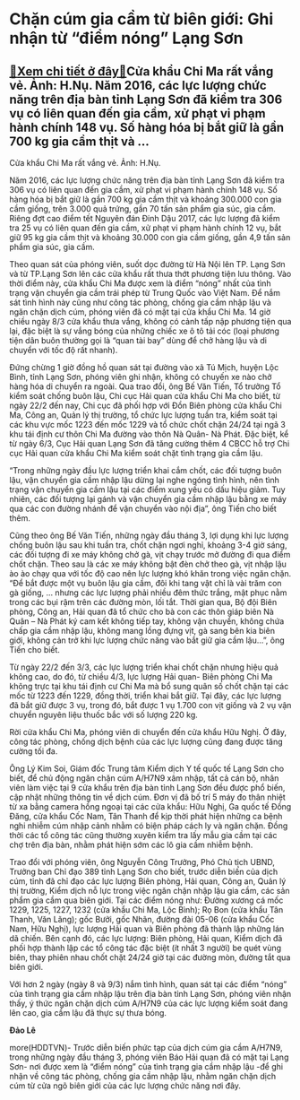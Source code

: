 Chặn cúm gia cầm từ biên giới: Ghi nhận từ “điểm nóng” Lạng Sơn
===============================================================

[:gift:Xem chi tiết ở đây:gift:](https://hddtvn.com/chan-cum-gia-cam-tu-bien-gioi-ghi-nhan-tu-diem-nong-lang-son-2/)Cửa khẩu Chi Ma rất vắng vẻ. Ảnh: H.Nụ. Năm 2016, các lực lượng chức năng trên địa bàn tỉnh Lạng Sơn đã kiểm tra 306 vụ có liên quan đến gia cầm, xử phạt vi phạm hành chính 148 vụ. Số hàng hóa bị bắt giữ là gần 700 kg gia cầm thịt và …
-------------------------------------------------------------------------------------------------------------------------------------------------------------------------------------------------------------------------------------------







 






 Cửa khẩu Chi Ma rất vắng vẻ. Ảnh: H.Nụ. 










Năm 2016, các lực lượng chức năng trên địa bàn tỉnh Lạng Sơn đã kiểm tra 306 vụ có liên quan đến gia cầm, xử phạt vi phạm hành chính 148 vụ. Số hàng hóa bị bắt giữ là gần 700 kg gia cầm thịt và khoảng 300.000 con gia cầm giống, trên 3.000 quả trứng, gần 70 tấn sản phẩm gia súc, gia cầm. Riêng đợt cao điểm tết Nguyên đán Đinh Dậu 2017, các lực lượng đã kiểm tra 25 vụ có liên quan đến gia cầm, xử phạt vi phạm hành chính 12 vụ, bắt giữ 95 kg gia cầm thịt và khoảng 30.000 con gia cầm giống, gần 4,9 tấn sản phẩm gia súc, gia cầm.









 Theo quan sát của phóng viên, suốt dọc đường từ Hà Nội lên TP. Lạng Sơn và từ TP.Lạng Sơn lên các cửa khẩu rất thưa thớt phương tiện lưu thông. Vào thời điểm này, cửa khẩu Chi Ma được xem là điểm “nóng” nhất của tình trạng vận chuyển gia cầm trái phép từ Trung Quốc vào Việt Nam. Để nắm sát tình hình này cũng như công tác phòng, chống gia cầm nhập lậu và ngăn chặn dịch cúm, phóng viên đã có mặt tại cửa khẩu Chi Ma. 14 giờ chiều ngày 8/3 cửa khẩu thưa vắng, không có cảnh tấp nập phương tiện qua lại, đặc biệt là sự vắng bóng của những chiếc xe ô tô tải cóc (loại phương tiện dân buôn thường gọi là “quan tài bay” dùng để chở hàng lậu và di chuyển với tốc độ rất nhanh).


Đứng chừng 1 giờ đồng hồ quan sát tại đường vào xã Tú Mịch, huyện Lộc Bình, tỉnh Lạng Sơn, phóng viên ghi nhận, không có chuyến xe nào chở hàng hóa di chuyển ra ngoài. Qua trao đổi, ông Bế Văn Tiến, Tổ trưởng Tổ kiểm soát chống buôn lậu, Chi cục Hải quan cửa khẩu Chi Ma cho biết, từ ngày 22/2 đến nay, Chi cục đã phối hợp với Đồn Biên phòng cửa khẩu Chi Ma, Công an, Quản lý thị trường, tổ chức lực lượng tuần tra, kiểm soát tại các khu vực mốc 1223 đến mốc 1229 và tổ chức chốt chặn 24/24 tại ngã 3 khu tái định cư thôn Chi Ma đường vào thôn Nà Quân- Nà Phát. Đặc biệt, kể từ ngày 6/3, Cục Hải quan Lạng Sơn đã tăng cường thêm 4 CBCC hỗ trợ Chi cục Hải quan cửa khẩu Chi Ma kiểm soát chặt tình trạng gia cầm lậu. 


“Trong những ngày đầu lực lượng triển khai cắm chốt, các đối tượng buôn lậu, vận chuyển gia cầm nhập lậu dừng lại nghe ngóng tình hình, nên tình trạng vận chuyển gia cầm lậu tại các điểm xung yếu có dấu hiệu giảm. Tuy nhiên, các đối tượng lại gánh và vận chuyển gia cầm nhập lậu bằng xe máy qua các con đường nhánh để vận chuyển vào nội địa”, ông Tiến cho biết thêm.


Cũng theo ông Bế Văn Tiến, những ngày đầu tháng 3, lợi dụng khi lực lượng chống buôn lậu sau khi tuần tra, chốt chặn ngơi nghỉ, khoảng 3-4 giờ sáng, các đối tượng đi xe máy không chở gà, vịt chạy trước mở đường đi qua điểm chốt chặn. Theo sau là các xe máy không bật đèn chở theo gà, vịt nhập lậu ào ào chạy qua với tốc độ cao nên lực lượng khó khăn trong việc ngăn chặn. “Để bắt được một vụ buôn lậu gia cầm, đôi khi tang vật chỉ là vài trăm con gà giống, … nhưng các lực lượng phải nhiều đêm thức trắng, mật phục nằm trong các bụi rậm trên các đường mòn, lối tắt. Thời gian qua, Bộ đội Biên phòng, Công an, Hải quan đã tổ chức cho bà con các thôn giáp biên Nà Quân – Nà Phát ký cam kết không tiếp tay, không vận chuyển, không chứa chấp gia cầm nhập lậu, không mang lồng đựng vịt, gà sang bên kia biên giới, không cản trở khi lực lượng chức năng vào bắt giữ gia cầm lậu…”, ông Tiến cho biết. 


Từ ngày 22/2 đến 3/3, các lực lượng triển khai chốt chặn nhưng hiệu quả không cao, do đó, từ chiều 4/3, lực lượng Hải quan- Biên phòng Chi Ma không trực tại khu tái định cư Chi Ma mà bổ sung quân số chốt chặn tại các mốc từ 1223 đến 1229, đồng thời, triển khai bắt giữ. Tại đây, các lực lượng đã bắt giữ được 3 vụ, trong đó, bắt được 1 vụ 1.700 con vịt giống và 2 vụ vận chuyển nguyên liệu thuốc bắc với số lượng 220 kg. 


Rời cửa khẩu Chi Ma, phóng viên di chuyển đến cửa khẩu Hữu Nghị. Ở đây, công tác phòng, chống dịch bệnh của các lực lượng cũng đang được tăng cường tối đa. 


Ông Lý Kim Soi, Giám đốc Trung tâm Kiểm dịch Y tế quốc tế Lạng Sơn cho biết, để chủ động ngăn chặn cúm A/H7N9 xâm nhập, tất cả cán bộ, nhân viên làm việc tại 9 cửa khẩu trên địa bàn tỉnh Lạng Sơn đều được phổ biến, cập nhật những thông tin về dịch cúm. Đơn vị đã bố trí 5 máy đo thân nhiệt từ xa bằng camera hồng ngoại tại các cửa khẩu: Hữu Nghị, Ga quốc tế Đồng Đăng, cửa khẩu Cốc Nam, Tân Thanh để kịp thời phát hiện những ca bệnh nghi nhiễm cúm nhập cảnh nhằm có biện pháp cách ly và ngăn chặn. Đồng thời các tổ công tác cũng thường xuyên kiểm tra lấy mẫu gia cầm tại các chợ trên địa bàn, nhằm phát hiện sớm các lô gia cầm nhiễm bệnh. 


Trao đổi với phóng viên, ông Nguyễn Công Trưởng, Phó Chủ tịch UBND, Trưởng ban Chỉ đạo 389 tỉnh Lạng Sơn cho biết, trước diễn biến của dịch cúm, tỉnh đã chỉ đạo các lực lượng Biên phòng, Hải quan, Công an, Quản lý thị trường, Kiểm dịch nỗ lực trong việc ngăn chặn nhập lậu gia cầm, các sản phẩm gia cầm qua biên giới. Tại các điểm nóng như: Đường xương cá mốc 1229, 1225, 1227, 1232 (cửa khẩu Chi Ma, Lộc Bình); Rọ Bon (cửa khẩu Tân Thanh, Văn Lãng); gốc Bưởi, gốc Nhãn, đường đài 05-06 (cửa khẩu Cốc Nam, Hữu Nghị), lực lượng Hải quan và Biên phòng đã thành lập những lán dã chiến. Bên cạnh đó, các lực lượng: Biên phòng, Hải quan, Kiểm dịch đã phối hợp thành lập các tổ công tác đặc biệt (ít nhất 3 người) be quét vùng biên, thay phiên nhau chốt chặt 24/24 giờ tại các đường mòn, đường tắt qua biên giới.


Với hơn 2 ngày (ngày 8 và 9/3) nắm tình hình, quan sát tại các điểm “nóng” của tình trạng gia cầm nhập lậu trên địa bàn tỉnh Lạng Sơn, phóng viên nhận thấy, ý thức ngăn chặn dịch cúm A/H7N9 của các lực lượng kiểm soát đang lên cao, gia cầm lậu đã thực sự thưa bóng. 








**Đảo Lê**



more(HDDTVN)- Trước diễn biến phức tạp của dịch cúm gia cầm A/H7N9, trong những ngày đầu tháng 3, phóng viên Báo Hải quan đã có mặt tại Lạng Sơn- nơi được xem là “điểm nóng” của tình trạng gia cầm nhập lậu -để ghi nhận về công tác phòng, chống gia cầm nhập lậu, nhằm ngăn chặn dịch cúm từ cửa ngõ biên giới của các lực lượng chức năng nơi đây.

